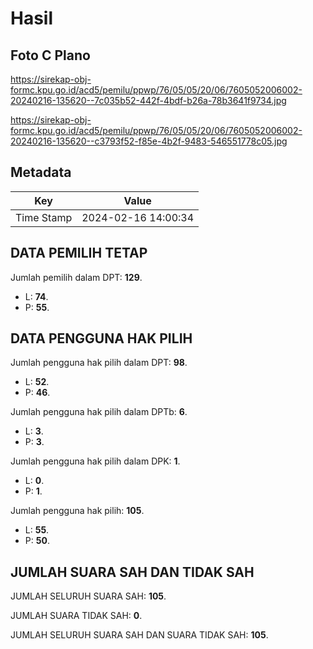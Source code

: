 # Hasil

## Foto C Plano

https://sirekap-obj-formc.kpu.go.id/acd5/pemilu/ppwp/76/05/05/20/06/7605052006002-20240216-135620--7c035b52-442f-4bdf-b26a-78b3641f9734.jpg

https://sirekap-obj-formc.kpu.go.id/acd5/pemilu/ppwp/76/05/05/20/06/7605052006002-20240216-135620--c3793f52-f85e-4b2f-9483-546551778c05.jpg


## Metadata

| Key        | Value               |
| ---------- | ------------------- |
| Time Stamp | 2024-02-16 14:00:34 |


## DATA PEMILIH TETAP

Jumlah pemilih dalam DPT: **129**.
 * L: **74**.
 * P: **55**.

## DATA PENGGUNA HAK PILIH

Jumlah pengguna hak pilih dalam DPT: **98**.
 * L: **52**.
 * P: **46**.

Jumlah pengguna hak pilih dalam DPTb: **6**.
 * L: **3**.
 * P: **3**.

Jumlah pengguna hak pilih dalam DPK: **1**.
 * L: **0**.
 * P: **1**.

Jumlah pengguna hak pilih: **105**.
 * L: **55**.
 * P: **50**.

## JUMLAH SUARA SAH DAN TIDAK SAH

JUMLAH SELURUH SUARA SAH: **105**.

JUMLAH SUARA TIDAK SAH: **0**.

JUMLAH SELURUH SUARA SAH DAN SUARA TIDAK SAH: **105**.



